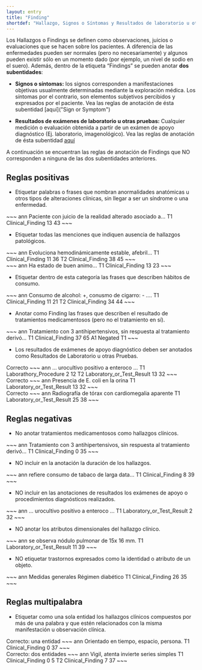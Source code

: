 ```yaml
---
layout: entry
title: "Finding"
shortdef: "Hallazgo, Signos o Síntomas y Resultados de laboratorio u otras pruebas"
---
```


Los Hallazgos o Findings se definen como observaciones, juicios o evaluaciones que se hacen sobre los pacientes. A diferencia de las enfermedades pueden ser normales (pero no necesariamente) y algunos pueden existir sólo en un momento dado (por ejemplo, un nivel de sodio en el suero).
Además, dentro de la etiqueta “Findings” se pueden anotar **dos subentidades**: 

  * **Signos o síntomas:** los signos corresponden a manifestaciones objetivas usualmente determinadas mediante la exploración médica. Los síntomas por el contrario, son elementos subjetivos percibidos y expresados por el paciente. Vea las reglas de anotación de ésta subentidad [aquí]("Sign or Symptom")

  * **Resultados de exámenes de laboratorio u otras pruebas:** Cualquier medición o evaluación obtenida a partir de un exámen de apoyo diagnóstico (Ej. laboratorio, imagenológico). Vea las reglas de anotación de ésta subentidad [aquí](Laboratory_Test_Result)

A continuación se encuentran las reglas de anotación de Findings que NO corresponden a ninguna de las dos subentidades anteriores.

## Reglas positivas

* Etiquetar palabras o frases que nombran anormalidades anatómicas u otros tipos de alteraciones clínicas, sin llegar a ser un síndrome o una enfermedad. 

<div class="annotation-correct" markdown="1">
~~~ ann
Paciente con juicio de la realidad alterado asociado a...
T1 Clinical_Finding 13 43 
~~~
</div>

* Etiquetar todas las menciones que indiquen ausencia de hallazgos patológicos.

<div class="annotation-correct" markdown="1">
~~~ ann
Evoluciona hemodinámicamente estable, afebril…
T1 Clinical_Finding 11 36 
T2 Clinical_Finding 38 45 
~~~
</div>

<div class="annotation-correct" markdown="1">
~~~ ann
Ha estado de buen animo…
T1 Clinical_Finding 13 23 
~~~
</div>

* Etiquetar dentro de esta categoría las frases que describen hábitos de consumo.

<div class="annotation-correct" markdown="1">
~~~ ann
Consumo de alcohol: +, conusmo de cigarro: - ....
T1 Clinical_Finding 11 21 
T2 Clinical_Finding 34 44 
~~~
</div>

* Anotar como Finding las frases que describen el resultado de tratamientos medicamentosos (pero no el tratamiento en sí).

<div class="annotation-correct" markdown="1">
~~~ ann
Tratamiento con 3 antihipertensivos, sin respuesta al tratamiento derivó...
T1 Clinical_Finding 37 65
A1 Negated T1 
~~~
</div>

* Los resultados de exámenes de apoyo diagnóstico deben ser anotados como Resultados de Laboratorio u otras Pruebas.

<div class="annotation-correct" markdown="1">
Correcto
~~~ ann
… urocultivo positivo a enteroco ...
T1 Laborathory_Procedure 2 12 
T2 Laboratory_or_Test_Result 13 32 
~~~
</div>

<div class="annotation-correct" markdown="1">
Correcto
~~~ ann
Presencia de E. coli en la orina
T1 Laboratory_or_Test_Result 13 32 
~~~
</div>

<div class="annotation-correct" markdown="1">
Correcto
~~~ ann
Radiografía de tórax con cardiomegalia aparente
T1 Laboratory_or_Test_Result 25 38 
~~~
</div>

## Reglas negativas

* No anotar tratamientos medicamentosos como hallazgos clínicos.

<div class="annotation-incorrect" markdown="1">
~~~ ann
Tratamiento con 3 antihipertensivos, sin respuesta al tratamiento derivó...
T1 Clinical_Finding 0 35 
~~~
</div>

* NO incluir en la anotación la duración de los hallazgos.

<div class="annotation-incorrect" markdown="1">
~~~ ann
refiere consumo de tabaco de larga data…
T1 Clinical_Finding 8 39 
~~~
</div>

* NO incluir en las anotaciones de resultados los exámenes de apoyo o procedimientos diagnósticos realizados.

<div class="annotation-incorrect" markdown="1">
~~~ ann
… urocultivo positivo a enteroco ...
T1 Laboratory_or_Test_Result 2 32 
~~~
</div>

* NO anotar los atributos dimensionales del hallazgo clínico.

<div class="annotation-incorrect" markdown="1">
~~~ ann
se observa nódulo pulmonar de 15x 16 mm.
T1 Laboratory_or_Test_Result 11 39 
~~~
</div>

* NO etiquetar trastornos expresados como la identidad o atributo de un objeto.

<div class="annotation-incorrect" markdown="1">
~~~ ann
Medidas generales Régimen diabético
T1 Clinical_Finding 26 35 
~~~
</div>

## Reglas multipalabra

* Etiquetar como una sola entidad los hallazgos clínicos compuestos por más de una palabra y que estén relacionados con la misma manifestación u observación clínica.

<div class="annotation-correct" markdown="1">
Correcto: una entidad
~~~ ann
Orientado en tiempo, espacio, persona.
T1 Clinical_Finding 0 37 
~~~
</div>

<div class="annotation-correct" markdown="1">
Correcto: dos entidades
~~~ ann
Vigil, atenta invierte series simples
T1 Clinical_Finding 0 5 
T2 Clinical_Finding 7 37 
~~~
</div>
